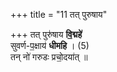 +++
title = "11 तत् पुरुषाय"

+++
तत् पुरु॑षाय **वि॒द्महे॑**  
सुवर्ण-प॒क्षाय॑ **धीमहि** । (5)  
तन् नो॑ गरुडः प्रचो॒दया॑त् ॥